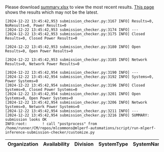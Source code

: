 Please download [summary.xlsx](summary.xlsx) to view the most recent results. [This page](https://docs.google.com/spreadsheets/d/e/2PACX-1vSCu8F7Hwck-AGJ5kWxi2G3xhO5MJoc_igybvsxjCt-2fEEYyf2BIcR0rTXW0eUzg/pubhtml) shows the results which may not be the latest. 
 ```
[2024-12-22 13:45:42,953 submission_checker.py:3167 INFO] Results=0, NoResults=0, Power Results=0
[2024-12-22 13:45:42,953 submission_checker.py:3174 INFO] ---
[2024-12-22 13:45:42,953 submission_checker.py:3175 INFO] Closed Results=0, Closed Power Results=0

[2024-12-22 13:45:42,953 submission_checker.py:3180 INFO] Open Results=0, Open Power Results=0

[2024-12-22 13:45:42,953 submission_checker.py:3185 INFO] Network Results=0, Network Power Results=0

[2024-12-22 13:45:42,954 submission_checker.py:3190 INFO] ---
[2024-12-22 13:45:42,954 submission_checker.py:3192 INFO] Systems=0, Power Systems=0
[2024-12-22 13:45:42,954 submission_checker.py:3196 INFO] Closed Systems=0, Closed Power Systems=0
[2024-12-22 13:45:42,954 submission_checker.py:3201 INFO] Open Systems=0, Open Power Systems=0
[2024-12-22 13:45:42,954 submission_checker.py:3206 INFO] Network Systems=0, Network Power Systems=0
[2024-12-22 13:45:42,954 submission_checker.py:3211 INFO] ---
[2024-12-22 13:45:42,954 submission_checker.py:3216 INFO] SUMMARY: submission looks OK
INFO:root:       ! call "postprocess" from /home/runner/CM/repos/mlcommons@mlperf-automations/script/run-mlperf-inference-submission-checker/customize.py

```

| Organization   | Availability   | Division   | SystemType   | SystemName   | Platform   | Model   | MlperfModel   | Scenario   | Result   | Accuracy   | number_of_nodes   | host_processor_model_name   | host_processors_per_node   | host_processor_core_count   | accelerator_model_name   | accelerators_per_node   | Location   | framework   | operating_system   | notes   | compliance   | errors   | version   | inferred   | has_power   | Units   | weight_data_types   |
|----------------|----------------|------------|--------------|--------------|------------|---------|---------------|------------|----------|------------|-------------------|-----------------------------|----------------------------|-----------------------------|--------------------------|-------------------------|------------|-------------|--------------------|---------|--------------|----------|-----------|------------|-------------|---------|---------------------|